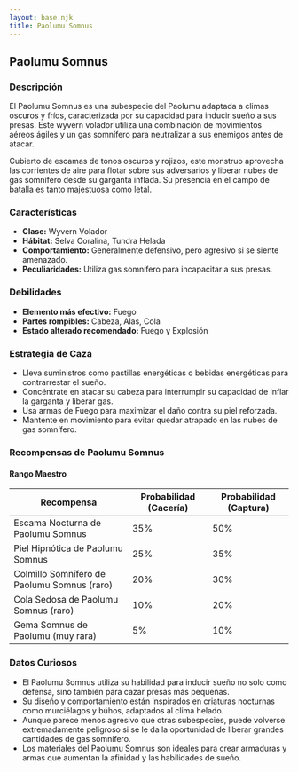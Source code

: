 ```yaml
---
layout: base.njk
title: Paolumu Somnus
---
```

## Paolumu Somnus

### Descripción
El Paolumu Somnus es una subespecie del Paolumu adaptada a climas oscuros y fríos, caracterizada por su capacidad para inducir sueño a sus presas. Este wyvern volador utiliza una combinación de movimientos aéreos ágiles y un gas somnífero para neutralizar a sus enemigos antes de atacar.

Cubierto de escamas de tonos oscuros y rojizos, este monstruo aprovecha las corrientes de aire para flotar sobre sus adversarios y liberar nubes de gas somnífero desde su garganta inflada. Su presencia en el campo de batalla es tanto majestuosa como letal.

### Características
- **Clase:** Wyvern Volador
- **Hábitat:** Selva Coralina, Tundra Helada
- **Comportamiento:** Generalmente defensivo, pero agresivo si se siente amenazado.
- **Peculiaridades:** Utiliza gas somnífero para incapacitar a sus presas.

### Debilidades
- **Elemento más efectivo:** Fuego
- **Partes rompibles:** Cabeza, Alas, Cola
- **Estado alterado recomendado:** Fuego y Explosión

### Estrategia de Caza
- Lleva suministros como pastillas energéticas o bebidas energéticas para contrarrestar el sueño.
- Concéntrate en atacar su cabeza para interrumpir su capacidad de inflar la garganta y liberar gas.
- Usa armas de Fuego para maximizar el daño contra su piel reforzada.
- Mantente en movimiento para evitar quedar atrapado en las nubes de gas somnífero.

### Recompensas de Paolumu Somnus

#### Rango Maestro
| Recompensa                               | Probabilidad (Cacería) | Probabilidad (Captura) |
|------------------------------------------|------------------------|------------------------|
| Escama Nocturna de Paolumu Somnus        | 35%                    | 50%                    |
| Piel Hipnótica de Paolumu Somnus         | 25%                    | 35%                    |
| Colmillo Somnífero de Paolumu Somnus (raro) | 20%                    | 30%                    |
| Cola Sedosa de Paolumu Somnus (raro)     | 10%                    | 20%                    |
| Gema Somnus de Paolumu (muy rara)        | 5%                     | 10%                    |

### Datos Curiosos
- El Paolumu Somnus utiliza su habilidad para inducir sueño no solo como defensa, sino también para cazar presas más pequeñas.
- Su diseño y comportamiento están inspirados en criaturas nocturnas como murciélagos y búhos, adaptados al clima helado.
- Aunque parece menos agresivo que otras subespecies, puede volverse extremadamente peligroso si se le da la oportunidad de liberar grandes cantidades de gas somnífero.
- Los materiales del Paolumu Somnus son ideales para crear armaduras y armas que aumentan la afinidad y las habilidades de sueño.